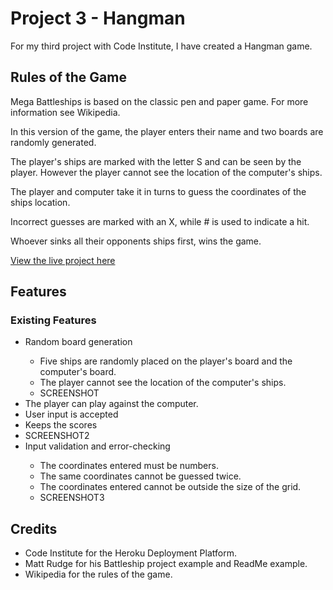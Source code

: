 # Project 3 - Hangman

For my third project with Code Institute, I have created a Hangman game.

## Rules of the Game
Mega Battleships is based on the classic pen and paper game. For more information 
see Wikipedia.

In this version of the game, the player enters their name and two boards are
randomly generated.

The player's ships are marked with the letter S and can be seen by the player. However 
the player cannot see the location of the computer's ships.

The player and computer take it in turns to guess the coordinates of the ships location.

Incorrect guesses are marked with an X, while # is used to indicate a hit.

Whoever sinks all their opponents ships first, wins the game.

<a href="https://shaneduffy91.github.io/Rock-Paper-Scissors/" target="_blank" aria-label="The live project">View the live project here</a>

## Features
### Existing Features


<ul>
    <li>Random board generation</li>
        <ul>
        <li>Five ships are randomly placed on the player's board and the computer's board.</li>
        <li>The player cannot see the location of the computer's ships.</li>
        <li>SCREENSHOT</li>
        </ul>
    <li>The player can play against the computer.</li>
    <li>User input is accepted</li>
    <li>Keeps the scores</li>
    <li>SCREENSHOT2</li>
    <li>Input validation and error-checking</li>
        <ul>
        <li>The coordinates entered must be numbers.</li>
        <li>The same coordinates cannot be guessed twice.</li>
        <li>The coordinates entered cannot be outside the size of the grid.</li>
        <li>SCREENSHOT3</li>
        </ul>
</ul>


## Credits
<ul>
    <li>Code Institute for the Heroku Deployment Platform.</li>
    <li>Matt Rudge for his Battleship project example and ReadMe example.</li>
    <li>Wikipedia for the rules of the game.</li>
</ul>
